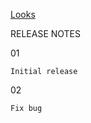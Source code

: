 [Looks](https://xjrga.github.io/looks "Color Scheme: Color Pick Tool and Eyedropper")

RELEASE NOTES

01

    Initial release

02

    Fix bug
